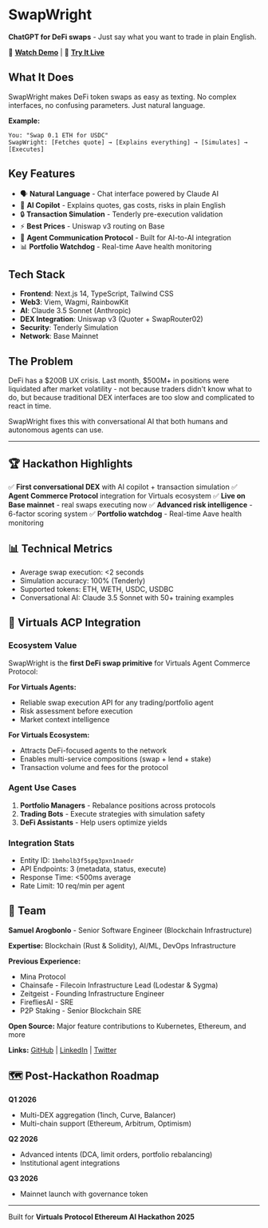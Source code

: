# SwapWright

**ChatGPT for DeFi swaps** - Just say what you want to trade in plain English.

🎥 **[Watch Demo](https://www.loom.com/share/d31f559256ba4420a1bee456a27ab047?sid=c66feb17-21c5-4d51-a2b8-91f2df49becb)** | 🚀 **[Try It Live](https://swapwright.vercel.app)**

## What It Does

SwapWright makes DeFi token swaps as easy as texting. No complex interfaces, no confusing parameters. Just natural language.

**Example:**
```
You: "Swap 0.1 ETH for USDC"
SwapWright: [Fetches quote] → [Explains everything] → [Simulates] → [Executes]
```

## Key Features

- 🗣️ **Natural Language** - Chat interface powered by Claude AI
- 🤖 **AI Copilot** - Explains quotes, gas costs, risks in plain English
- 🔒 **Transaction Simulation** - Tenderly pre-execution validation
- ⚡ **Best Prices** - Uniswap v3 routing on Base
- 🔗 **Agent Communication Protocol** - Built for AI-to-AI integration
- 📊 **Portfolio Watchdog** - Real-time Aave health monitoring

## Tech Stack

- **Frontend**: Next.js 14, TypeScript, Tailwind CSS
- **Web3**: Viem, Wagmi, RainbowKit
- **AI**: Claude 3.5 Sonnet (Anthropic)
- **DEX Integration**: Uniswap v3 (Quoter + SwapRouter02)
- **Security**: Tenderly Simulation
- **Network**: Base Mainnet

## The Problem

DeFi has a $200B UX crisis. Last month, $500M+ in positions were liquidated after market volatility - not because traders didn't know what to do, but because traditional DEX interfaces are too slow and complicated to react in time.

SwapWright fixes this with conversational AI that both humans and autonomous agents can use.

---

## 🏆 Hackathon Highlights

✅ **First conversational DEX** with AI copilot + transaction simulation
✅ **Agent Commerce Protocol** integration for Virtuals ecosystem
✅ **Live on Base mainnet** - real swaps executing now
✅ **Advanced risk intelligence** - 6-factor scoring system
✅ **Portfolio watchdog** - Real-time Aave health monitoring

## 📊 Technical Metrics

- Average swap execution: <2 seconds
- Simulation accuracy: 100% (Tenderly)
- Supported tokens: ETH, WETH, USDC, USDBC
- Conversational AI: Claude 3.5 Sonnet with 50+ training examples

## 🤝 Virtuals ACP Integration

### Ecosystem Value
SwapWright is the **first DeFi swap primitive** for Virtuals Agent Commerce Protocol:

**For Virtuals Agents:**
- Reliable swap execution API for any trading/portfolio agent
- Risk assessment before execution
- Market context intelligence

**For Virtuals Ecosystem:**
- Attracts DeFi-focused agents to the network
- Enables multi-service compositions (swap + lend + stake)
- Transaction volume and fees for the protocol

### Agent Use Cases
1. **Portfolio Managers** - Rebalance positions across protocols
2. **Trading Bots** - Execute strategies with simulation safety
3. **DeFi Assistants** - Help users optimize yields

### Integration Stats
- Entity ID: `1bmholb3f5spq3pxn1naedr`
- API Endpoints: 3 (metadata, status, execute)
- Response Time: <500ms average
- Rate Limit: 10 req/min per agent

## 👥 Team

**Samuel Arogbonlo** - Senior Software Engineer (Blockchain Infrastructure)

**Expertise:** Blockchain (Rust & Solidity), AI/ML, DevOps Infrastructure

**Previous Experience:**
- Mina Protocol
- Chainsafe - Filecoin Infrastructure Lead (Lodestar & Sygma)
- Zeitgeist - Founding Infrastructure Engineer
- FirefliesAI - SRE
- P2P Staking - Senior Blockchain SRE

**Open Source:** Major feature contributions to Kubernetes, Ethereum, and more

**Links:** [GitHub](http://github.com/samuelarogbonlo/) | [LinkedIn](https://www.linkedin.com/in/samuelarogbonlo/) | [Twitter](https://twitter.com/samuelarogbonlo)

## 🗺️ Post-Hackathon Roadmap

**Q1 2026**
- Multi-DEX aggregation (1inch, Curve, Balancer)
- Multi-chain support (Ethereum, Arbitrum, Optimism)

**Q2 2026**
- Advanced intents (DCA, limit orders, portfolio rebalancing)
- Institutional agent integrations

**Q3 2026**
- Mainnet launch with governance token

---

Built for **Virtuals Protocol Ethereum AI Hackathon 2025**
